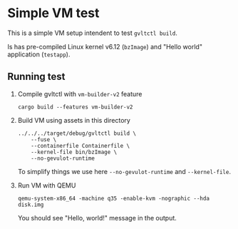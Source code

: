 # Simple VM test

This is a simple VM setup intendent to test `gvltctl build`.

Is has pre-compiled Linux kernel v6.12 (`bzImage`) and "Hello world" application (`testapp`).

## Running test

1. Compile gvltctl with `vm-builder-v2` feature

    ```shell
    cargo build --features vm-builder-v2
    ```

2. Build VM using assets in this directory

    ```shell
    ../../../target/debug/gvltctl build \
        --fuse \
        --containerfile Containerfile \
        --kernel-file bin/bzImage \
        --no-gevulot-runtime
    ```

    To simplify things we use here `--no-gevulot-runtime` and `--kernel-file`.

3. Run VM with QEMU

    ```shell
    qemu-system-x86_64 -machine q35 -enable-kvm -nographic --hda disk.img
    ```

    You should see "Hello, world!" message in the output.

